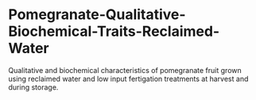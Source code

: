 # Pomegranate-Qualitative-Biochemical-Traits-Reclaimed-Water
Qualitative and biochemical characteristics of pomegranate fruit grown using reclaimed water and low input fertigation treatments at harvest and during storage. 
